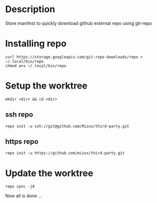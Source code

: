 # Description
Store manifest to quickly download github external repo using git-repo

# Installing repo
```
curl https://storage.googleapis.com/git-repo-downloads/repo > ~/.local/bin/repo
chmod a+x ~/.local/bin/repo
```

# Setup the worktree
```
mkdir <dir> && cd <dir>
```
## ssh repo
```
repo init -u ssh://git@github.com/Mizux/third-party.git
```
## https repo
```
repo init -u https://github.com/mizux/third-party.git
```

# Update the worktree
```
repo sync -j8
```

Now all is done ...
